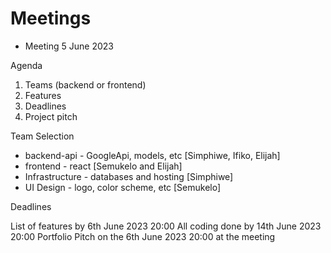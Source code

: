# Meetings

- Meeting 5 June 2023

Agenda

1. Teams (backend or frontend)
2. Features
3. Deadlines
4. Project pitch

Team Selection

- backend-api - GoogleApi, models, etc [Simphiwe, Ifiko, Elijah]
- frontend - react [Semukelo and Elijah]
- Infrastructure - databases and hosting [Simphiwe]
- UI Design - logo, color scheme, etc [Semukelo]

Deadlines

List of features by 6th June 2023 20:00
All coding done by 14th June 2023 20:00
Portfolio Pitch on the 6th June 2023 20:00 at the meeting
